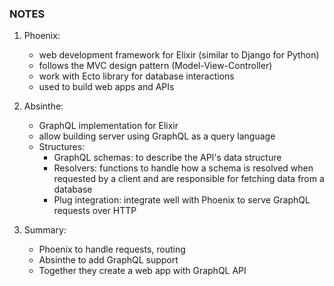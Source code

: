 ### NOTES

1. Phoenix:

    - web development framework for Elixir (similar to Django for Python)
    - follows the MVC design pattern (Model-View-Controller)
    - work with Ecto library for database interactions
    - used to build web apps and APIs

2. Absinthe:

    - GraphQL implementation for Elixir
    - allow building server using GraphQL as a query language
    - Structures:
        - GraphQL schemas: to describe the API's data structure
        - Resolvers: functions to handle how a schema is resolved when requested by a client
                     and are responsible for fetching data from a database
        - Plug integration: integrate well with Phoenix to serve GraphQL requests over HTTP

3. Summary:

    - Phoenix to handle requests, routing
    - Absinthe to add GraphQL support
    - Together they create a web app with GraphQL API
